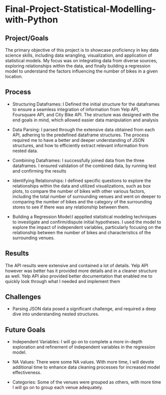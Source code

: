 # Final-Project-Statistical-Modelling-with-Python

## Project/Goals
The primary objective of this project is to showcase proficiency in key data science skills, including data wrangling, visualization, and  application of statistical models. My focus was on integrating data from diverse sources, exploring relationships within the data, and finally building a regression model to understand the factors influencing the number of bikes in a given location.

## Process
- Structuring Dataframes: I Defined the initial structure for the dataframes to ensure a seamless integration of information from Yelp API, Foursquare API, and City Bike API. The structure was designed with the end goals in mind, which allowed easier data manipulation and analysis


- Data Parsing: I parsed through the extensive data obtained from each API, adhering to the predefined dataframe structures. The process required me to have a better and deeper understanding of JSON structures, and how to efficiently extract relevant information from nested data.


- Combining Dataframes: I successfully joined data from the three dataframes. I ensured validation of the combined data, by running test and confirming the results


- Identifying Relationships: I defined specific questions to explore the relationships within the data and utilized visualizations, such as box plots, to compare the number of bikes with other various factors, including the total number of surrounding venues and went on deeper to comparing the number of bikes and the category of the surrounding stores to see if there was any relationship between them. 

- Building a Regression Model:I appplied statistical modeling techniques to investigate and confirm/dispute initial hypotheses.
I used the model to explore the impact of independent variables, particularly focusing on the relationship between the number of bikes and characteristics of the surrounding venues.


## Results
The API results were extensive and contained a lot of details. Yelp API however was better has it provided more details and in a cleaner structure as well. Yelp API also provided better documentation that enabled me to quickly look through what I needed and implement them

## Challenges 
- Parsing JSON data posed a significant challenge, and required a deep dive into understanding nested structures.


## Future Goals
- Independent Variables: I will go on to complete a more in-depth exploration and refinement of independent variables in the regression model.

- NA Values: There were some NA values. With more time, I will devote additional time to enhance data cleaning processes for increased model effectiveness.

- Categories: Some of the venues were grouped as others, with more time I will go on to group each venue adequately.